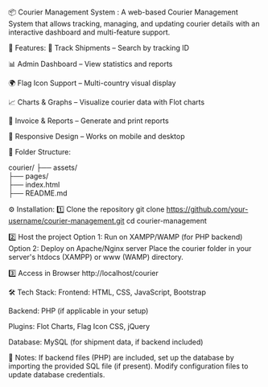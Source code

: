 📦 Courier Management System : 
A web-based Courier Management System that allows tracking, managing, and updating courier details with an interactive dashboard and multi-feature support.

🚀 Features: 
📍 Track Shipments – Search by tracking ID

📊 Admin Dashboard – View statistics and reports

🌍 Flag Icon Support – Multi-country visual display

📈 Charts & Graphs – Visualize courier data with Flot charts

📄 Invoice & Reports – Generate and print reports

🎨 Responsive Design – Works on mobile and desktop

📂 Folder Structure: 

courier/
├── assets/             
├── pages/              
├── index.html          
├── README.md    

⚙️ Installation: 
1️⃣ Clone the repository
git clone https://github.com/your-username/courier-management.git
cd courier-management

2️⃣ Host the project
Option 1: Run on XAMPP/WAMP (for PHP backend)
Option 2: Deploy on Apache/Nginx server
Place the courier folder in your server's htdocs (XAMPP) or www (WAMP) directory.

3️⃣ Access in Browser
http://localhost/courier

🛠️ Tech Stack: 
Frontend: HTML, CSS, JavaScript, Bootstrap

Backend: PHP (if applicable in your setup)

Plugins: Flot Charts, Flag Icon CSS, jQuery

Database: MySQL (for shipment data, if backend included)

📌 Notes: 
If backend files (PHP) are included, set up the database by importing the provided SQL file (if present).
Modify configuration files to update database credentials.
